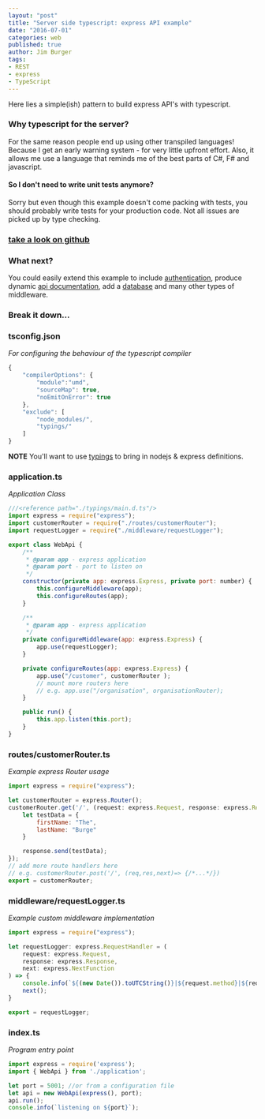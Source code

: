 ```yaml
---
layout: "post"
title: "Server side typescript: express API example"
date: "2016-07-01"
categories: web
published: true
author: Jim Burger
tags:
- REST
- express
- TypeScript
---
```


Here lies a simple(ish) pattern to build express API's with typescript.

### Why typescript for the server?
For the same reason people end up using other transpiled languages! Because I get an early warning system - for very little upfront effort. Also, it allows me use a language that reminds me of the best parts of C#, F# and javascript.

#### So I don't need to write unit tests anymore?
Sorry but even though this example doesn't come packing with tests, you should probably write tests for your production code. Not all issues are picked up by type checking.

### [take a look on github](https://github.com/jburger/examples/tree/master/typescript_express)

### What next?

You could easily extend this example to include [authentication](http://passportjs.org/docs), produce dynamic [api documentation](https://www.npmjs.com/package/swagger-ui), add a [database](https://www.npmjs.com/package/documentdb) and many other types of middleware.

### Break it down...

### tsconfig.json
_For configuring the behaviour of the typescript compiler_
```javascript
{
    "compilerOptions": {
        "module":"umd",
        "sourceMap": true,
        "noEmitOnError": true
    },
    "exclude": [
        "node_modules/",
        "typings/"
    ]
}
```
**NOTE** You'll want to use [typings](https://npmjs.org/typings) to bring in nodejs & express definitions.

### application.ts
_Application Class_
```javascript
///<reference path="./typings/main.d.ts"/>
import express = require("express");
import customerRouter = require("./routes/customerRouter");
import requestLogger = require("./middleware/requestLogger");

export class WebApi {
    /**
     * @param app - express application
     * @param port - port to listen on
     */
    constructor(private app: express.Express, private port: number) {
        this.configureMiddleware(app);
        this.configureRoutes(app);
    }

    /**
     * @param app - express application
     */
    private configureMiddleware(app: express.Express) {
        app.use(requestLogger);
    }

    private configureRoutes(app: express.Express) {
        app.use("/customer", customerRouter );
        // mount more routers here
        // e.g. app.use("/organisation", organisationRouter);
    }

    public run() {
        this.app.listen(this.port);  
    }
}
```

### routes/customerRouter.ts
_Example express Router usage_
```javascript
import express = require("express");

let customerRouter = express.Router();
customerRouter.get('/', (request: express.Request, response: express.Response) => {
    let testData = {
        firstName: "The",
        lastName: "Burge"
    }

    response.send(testData);
});
// add more route handlers here
// e.g. customerRouter.post('/', (req,res,next)=> {/*...*/})
export = customerRouter;
```
### middleware/requestLogger.ts
_Example custom middleware implementation_
```javascript
import express = require("express");

let requestLogger: express.RequestHandler = (
    request: express.Request,
    response: express.Response,
    next: express.NextFunction
) => {
    console.info(`${(new Date()).toUTCString()}|${request.method}|${request.url}|${request.ip}`);
    next();
}

export = requestLogger;
```
### index.ts
_Program entry point_
```javascript
import express = require('express');
import { WebApi } from './application';

let port = 5001; //or from a configuration file
let api = new WebApi(express(), port);
api.run();
console.info(`listening on ${port}`);
```
